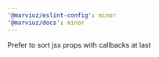 ```yaml
---
'@marviuz/eslint-config': minor
'@marviuz/docs': minor
---
```


Prefer to sort jsx props with callbacks at last

